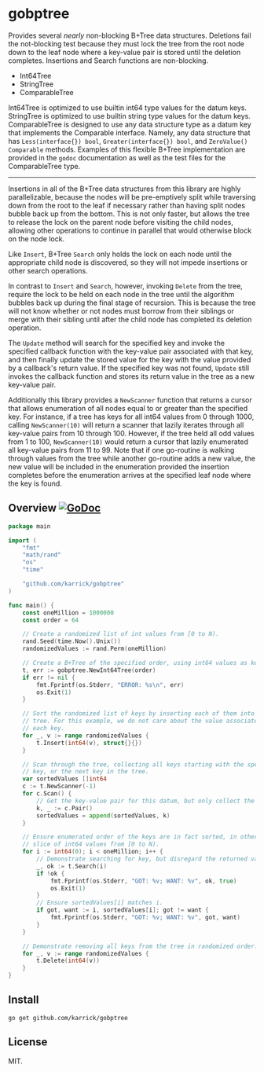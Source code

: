 # gobptree

Provides several _nearly_ non-blocking B+Tree data
structures. Deletions fail the not-blocking test because they must
lock the tree from the root node down to the leaf node where a
key-value pair is stored until the deletion completes. Insertions and
Search functions are non-blocking.

  * Int64Tree
  * StringTree
  * ComparableTree

Int64Tree is optimized to use builtin int64 type values for the datum
keys. StringTree is optimized to use builtin string type values for
the datum keys. ComparableTree is designed to use any data structure
type as a datum key that implements the Comparable interface. Namely,
any data structure that has `Less(interface{}) bool`,
`Greater(interface{}) bool`, and `ZeroValue() Comparable`
methods. Examples of this flexible B+Tree implementation are provided
in the `godoc` documentation as well as the test files for the
ComparableTree type.

---

Insertions in all of the B+Tree data structures from this library are
highly parallelizable, because the nodes will be pre-emptively split
while traversing down from the root to the leaf if necessary rather
than having split nodes bubble back up from the bottom. This is not
only faster, but allows the tree to release the lock on the parent
node before visiting the child nodes, allowing other operations to
continue in parallel that would otherwise block on the node lock.

Like `Insert`, B+Tree `Search` only holds the lock on each node until
the appropriate child node is discovered, so they will not impede
insertions or other search operations.

In contrast to `Insert` and `Search`, however, invoking `Delete` from
the tree, require the lock to be held on each node in the tree until
the algorithm bubbles back up during the final stage of
recursion. This is because the tree will not know whether or not nodes
must borrow from their siblings or merge with their sibling until
after the child node has completed its deletion operation.

The `Update` method will search for the specified key and invoke the
specified callback function with the key-value pair associated with
that key, and then finally update the stored value for the key with
the value provided by a callback's return value. If the specified key
was not found, `Update` still invokes the callback function and stores
its return value in the tree as a new key-value pair.

Additionally this library provides a `NewScanner` function that
returns a cursor that allows enumeration of all nodes equal to or
greater than the specified key. For instance, if a tree has keys for
all int64 values from 0 through 1000, calling `NewScanner(10)` will
return a scanner that lazily iterates through all key-value pairs from
10 through 100. However, if the tree held all odd values from 1 to
100, `NewScanner(10)` would return a cursor that lazily enumerated all
key-value pairs from 11 to 99. Note that if one go-routine is walking
through values from the tree while another go-routine adds a new
value, the new value will be included in the enumeration provided the
insertion completes before the enumeration arrives at the specified
leaf node where the key is found.

## Overview [![GoDoc](https://godoc.org/github.com/karrick/gobptree?status.svg)](https://godoc.org/github.com/karrick/gobptree)

```Go
package main

import (
    "fmt"
    "math/rand"
    "os"
    "time"

    "github.com/karrick/gobptree"
)

func main() {
    const oneMillion = 1000000
    const order = 64

    // Create a randomized list of int values from [0 to N).
    rand.Seed(time.Now().Unix())
    randomizedValues := rand.Perm(oneMillion)

    // Create a B+Tree of the specified order, using int64 values as keys.
    t, err := gobptree.NewInt64Tree(order)
    if err != nil {
        fmt.Fprintf(os.Stderr, "ERROR: %s\n", err)
        os.Exit(1)
    }

    // Sort the randomized list of keys by inserting each of them into the
    // tree. For this example, we do not care about the value associated with
    // each key.
    for _, v := range randomizedValues {
        t.Insert(int64(v), struct{}{})
    }

    // Scan through the tree, collecting all keys starting with the specified
    // key, or the next key in the tree.
    var sortedValues []int64
    c := t.NewScanner(-1)
    for c.Scan() {
        // Get the key-value pair for this datum, but only collect the key.
        k, _ := c.Pair()
        sortedValues = append(sortedValues, k)
    }

    // Ensure enumerated order of the keys are in fact sorted, in other words, a
    // slice of int64 values from [0 to N).
    for i := int64(0); i < oneMillion; i++ {
        // Demonstrate searching for key, but disregard the returned value.
        _, ok := t.Search(i)
        if !ok {
            fmt.Fprintf(os.Stderr, "GOT: %v; WANT: %v", ok, true)
            os.Exit(1)
        }
        // Ensure sortedValues[i] matches i.
        if got, want := i, sortedValues[i]; got != want {
            fmt.Fprintf(os.Stderr, "GOT: %v; WANT: %v", got, want)
        }
    }

    // Demonstrate removing all keys from the tree in randomized order.
    for _, v := range randomizedValues {
        t.Delete(int64(v))
    }
}
```

## Install

```
go get github.com/karrick/gobptree
```

## License

MIT.
